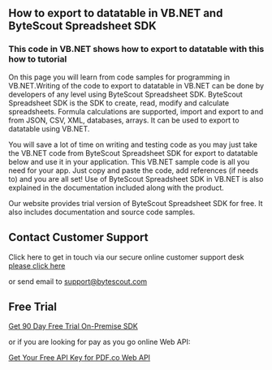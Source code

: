 ## How to export to datatable in VB.NET and ByteScout Spreadsheet SDK

### This code in VB.NET shows how to export to datatable with this how to tutorial

On this page you will learn from code samples for programming in VB.NET.Writing of the code to export to datatable in VB.NET can be done by developers of any level using ByteScout Spreadsheet SDK. ByteScout Spreadsheet SDK is the SDK to create, read, modify and calculate spreadsheets. Formula calculations are supported, import and export to and from JSON, CSV, XML, databases, arrays. It can be used to export to datatable using VB.NET.

You will save a lot of time on writing and testing code as you may just take the VB.NET code from ByteScout Spreadsheet SDK for export to datatable below and use it in your application. This VB.NET sample code is all you need for your app. Just copy and paste the code, add references (if needs to) and you are all set! Use of ByteScout Spreadsheet SDK in VB.NET is also explained in the documentation included along with the product.

Our website provides trial version of ByteScout Spreadsheet SDK for free. It also includes documentation and source code samples.

## Contact Customer Support

Click here to get in touch via our secure online customer support desk [please click here](https://bytescout.zendesk.com/hc/en-us/requests/new?subject=ByteScout%20Spreadsheet%20SDK%20Question)

or send email to [support@bytescout.com](mailto:support@bytescout.com?subject=ByteScout%20Spreadsheet%20SDK%20Question) 

## Free Trial

[Get 90 Day Free Trial On-Premise SDK](https://bytescout.com/download/web-installer?utm_source=github-readme)

or if you are looking for pay as you go online Web API:

[Get Your Free API Key for PDF.co Web API](https://pdf.co/documentation/api?utm_source=github-readme)